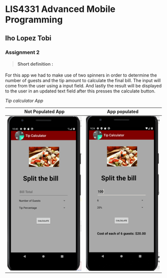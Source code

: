 # LIS4331 Advanced Mobile Programming

## Iho Lopez Tobi

### Assignment 2


> #### Short definition :
For this app we had to make use of two spinners in order to determine the number of guests
and the tip amount to calculate the final bill. The input will come from the user using a input field.
And lastly the result will be displayed to the user in an updated text field after this presses the calculate button. 

*Tip calculator App*
 
| Not Populated App | App populated |
| ----------- | ----------- |
| ![App Not Populated](img/notp.png)  | ![App Populated](img/popu.png) |

